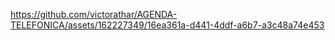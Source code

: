 https://github.com/victorathar/AGENDA-TELEFONICA/assets/162227349/16ea361a-d441-4ddf-a6b7-a3c48a74e453
